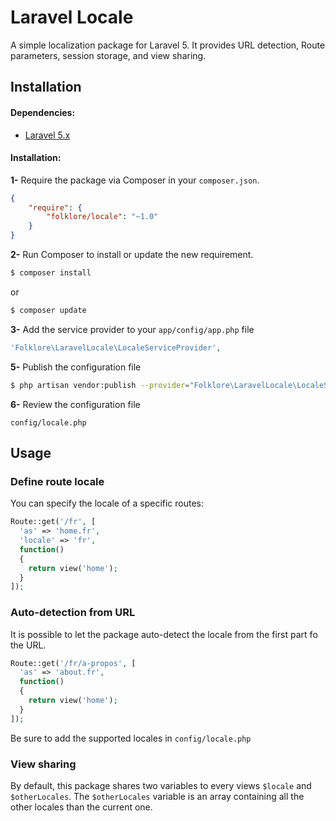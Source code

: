 # Laravel Locale

A simple localization package for Laravel 5. It provides URL detection, Route parameters, session storage, and view sharing.

## Installation

#### Dependencies:

* [Laravel 5.x](https://github.com/laravel/laravel)


#### Installation:

**1-** Require the package via Composer in your `composer.json`.
```json
{
	"require": {
		"folklore/locale": "~1.0"
	}
}
```

**2-** Run Composer to install or update the new requirement.

```bash
$ composer install
```

or

```bash
$ composer update
```

**3-** Add the service provider to your `app/config/app.php` file
```php
'Folklore\LaravelLocale\LocaleServiceProvider',
```

**5-** Publish the configuration file

```bash
$ php artisan vendor:publish --provider="Folklore\LaravelLocale\LocaleServiceProvider"
```

**6-** Review the configuration file

```
config/locale.php
```

## Usage

### Define route locale
You can specify the locale of a specific routes:
```php
Route::get('/fr', [
  'as' => 'home.fr',
  'locale' => 'fr',
  function()
  {
    return view('home');
  }
]);
```

### Auto-detection from URL
It is possible to let the package auto-detect the locale from the first part fo the URL.

```php
Route::get('/fr/a-propos', [
  'as' => 'about.fr',
  function()
  {
    return view('home');
  }
]);
```

Be sure to add the supported locales in `config/locale.php`

### View sharing
By default, this package shares two variables to every views `$locale` and `$otherLocales`. The `$otherLocales` variable is an array containing all the other locales than the current one.
